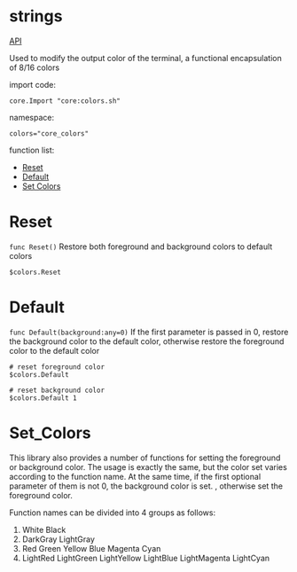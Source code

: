 # strings

[API](README.md)

Used to modify the output color of the terminal, a functional encapsulation of 8/16 colors

import code:
```
core.Import "core:colors.sh"
```

namespace:
```
colors="core_colors"
```

function list:
* [Reset](#Reset)
* [Default](#Default)
* [Set Colors](#Set_Colors)

# Reset

`func Reset()` Restore both foreground and background colors to default colors

```
$colors.Reset
```
# Default

`func Default(background:any=0)` If the first parameter is passed in 0, restore the background color to the default color, otherwise restore the foreground color to the default color

```
# reset foreground color
$colors.Default

# reset background color
$colors.Default 1
```
# Set_Colors

This library also provides a number of functions for setting the foreground or background color. The usage is exactly the same, but the color set varies according to the function name. At the same time, if the first optional parameter of them is not 0, the background color is set. , otherwise set the foreground color.


Function names can be divided into 4 groups as follows:

1. White Black 
2. DarkGray LightGray
3. Red Green Yellow Blue Magenta Cyan
4. LightRed  LightGreen LightYellow LightBlue LightMagenta LightCyan